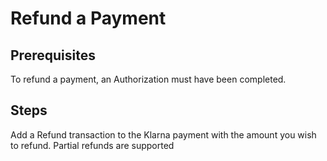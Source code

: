 # Refund a Payment


## Prerequisites

To refund a payment, an Authorization must have been completed.

## Steps

Add a Refund transaction to the Klarna payment with the amount you wish to refund. Partial refunds are supported
